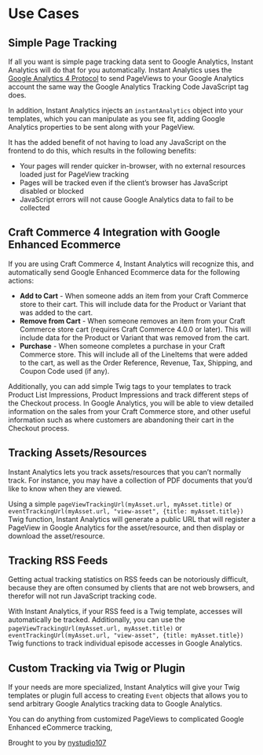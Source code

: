 # Use Cases

## Simple Page Tracking

If all you want is simple page tracking data sent to Google Analytics, Instant Analytics will do that for you automatically.  Instant Analytics uses the [Google Analytics 4 Protocol](https://developers.google.com/analytics/devguides/collection/ga4) to send PageViews to your Google Analytics account the same way the Google Analytics Tracking Code JavaScript tag does.

In addition, Instant Analytics injects an `instantAnalytics` object into your templates, which you can manipulate as you see fit, adding Google Analytics properties to be sent along with your PageView.

It has the added benefit of not having to load any JavaScript on the frontend to do this, which results in the following benefits:

* Your pages will render quicker in-browser, with no external resources loaded just for PageView tracking
* Pages will be tracked even if the client’s browser has JavaScript disabled or blocked
* JavaScript errors will not cause Google Analytics data to fail to be collected

## Craft Commerce 4 Integration with Google Enhanced Ecommerce

If you are using Craft Commerce 4, Instant Analytics will recognize this, and automatically send Google Enhanced Ecommerce data for the following actions:

* **Add to Cart** - When someone adds an item from your Craft Commerce store to their cart.  This will include data for the Product or Variant that was added to the cart.
* **Remove from Cart** - When someone removes an item from your Craft Commerce store cart (requires Craft Commerce 4.0.0 or later).  This will include data for the Product or Variant that was removed from the cart.
* **Purchase** - When someone completes a purchase in your Craft Commerce store.  This will include all of the LineItems that were added to the cart, as well as the Order Reference, Revenue, Tax, Shipping, and Coupon Code used (if any).

Additionally, you can add simple Twig tags to your templates to track Product List Impressions, Product Impressions and track different steps of the Checkout process.  In Google Analytics, you will be able to view detailed information on the sales from your Craft Commerce store, and other useful information such as where customers are abandoning their cart in the Checkout process.

## Tracking Assets/Resources

Instant Analytics lets you track assets/resources that you can’t normally track.  For instance, you may have a collection of PDF documents that you’d like to know when they are viewed.

Using a simple `pageViewTrackingUrl(myAsset.url, myAsset.title)` or `eventTrackingUrl(myAsset.url, "view-asset", {title: myAsset.title})` Twig function, Instant Analytics will generate a public URL that will register a PageView in Google Analytics for the asset/resource, and then display or download the asset/resource.

## Tracking RSS Feeds

Getting actual tracking statistics on RSS feeds can be notoriously difficult, because they are often consumed by clients that are not web browsers, and therefor will not run JavaScript tracking code.

With Instant Analytics, if your RSS feed is a Twig template, accesses will automatically be tracked.  Additionally, you can use the `pageViewTrackingUrl(myAsset.url, myAsset.title)` or `eventTrackingUrl(myAsset.url, "view-asset", {title: myAsset.title})` Twig functions to track individual episode accesses in Google Analytics.

## Custom Tracking via Twig or Plugin

If your needs are more specialized, Instant Analytics will give your Twig templates or plugin full access to creating `Event` objects that allows you to send arbitrary Google Analytics tracking data to Google Analytics.

You can do anything from customized PageViews to complicated Google Enhanced eCommerce tracking, 

Brought to you by [nystudio107](http://nystudio107.com)
